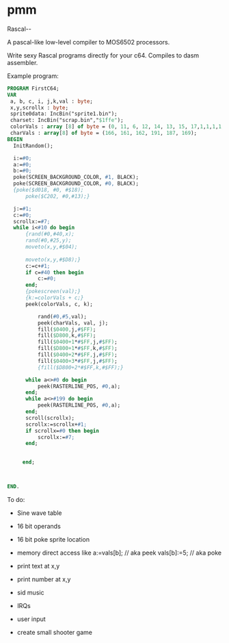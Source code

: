 # pmm
Rascal-- 

A pascal-like low-level compiler to MOS6502 processors.

Write sexy Rascal programs directly for your c64. Compiles to dasm assembler. 

Example program: 


	
  ```Pascal
  PROGRAM FirstC64;
VAR
   a, b, c, i, j,k,val : byte;
   x,y,scrollx : byte;
   sprite0data: IncBin("sprite1.bin");
   charset: IncBin("scrap.bin","$1ffe");
   colorVals : array [8] of byte = (0, 11, 6, 12, 14, 13, 15, 17,1,1,1,1,1,1,1,1,1,1,1,1,1,1,1,17, 15, 13 ,14 ,12, 6, 11 ,0,0,0,0,0,0,0,0,0,0,0,0,0,0,0,0,0,0,0,0,0,0,0,0,0,0);
   charVals : array[8] of byte = (166, 161, 162, 191, 187, 169);
BEGIN
	InitRandom();
  
	i:=#0;
	a:=#0;
	b:=#0;
	poke(SCREEN_BACKGROUND_COLOR, #1, BLACK);
 	poke(SCREEN_BACKGROUND_COLOR, #0, BLACK);
	{poke($d018, #0, #$18);
    	poke($C202, #0,#13);}

	j:=#1;
	c:=#0;
	scrollx:=#7;
	while i<#10 do begin
 		{rand(#0,#40,x);
		rand(#0,#25,y);
		moveto(x,y,#$04);
	
		moveto(x,y,#$D8);}
		c:=c+#1;
		if c=#40 then begin
			c:=#0;
		end;
		{pokescreen(val);}
		{k:=colorVals + c;}
		peek(colorVals, c, k);

			rand(#0,#5,val);
			peek(charVals, val, j);
			fill($0400,j,#$FF);
			fill($D800,k,#$FF);
			fill($0400+1*#$FF,j,#$FF);
			fill($D800+1*#$FF,k,#$FF);
			fill($0400+2*#$FF,j,#$FF);
			fill($0400+3*#$FF,j,#$FF);
			{fill($D800+2*#$FF,k,#$FF);}

		while a<>#0 do begin
			peek(RASTERLINE_POS, #0,a);
		end;
		while a<>#199 do begin
			peek(RASTERLINE_POS, #0,a);
		end;
		scroll(scrollx);
		scrollx:=scrollx+#1;	
		if scrollx=#0 then begin
			scrollx:=#7;
		end;
	

       end;



END.

```


To do:
  - Sine wave table
  - 16 bit operands
  - 16 bit poke sprite location
  - memory direct access like
     a:=vals[b]; // aka peek
     vals[b]:=5; // aka poke
     
  - print text at x,y
  - print number at x,y
  - sid music
  - IRQs
  - user input
  - create small shooter game

